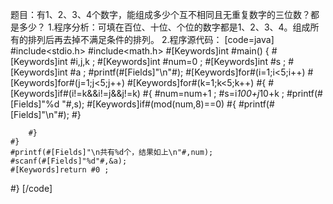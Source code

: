 题目：有1、2、3、4个数字，能组成多少个互不相同且无重复数字的三位数？都是多少？
1.程序分析：可填在百位、十位、个位的数字都是1、2、3、4。组成所有的排列后再去掉不满足条件的排列。 
2.程序源代码：
[code=java]
#include<stdio.h>
#include<math.h>
#[Keywords]int #main()
{
    #[Keywords]int #i,j,k ;
    #[Keywords]int #num=0 ;
    #[Keywords]int #s ;
    #[Keywords]int #a ;
    #printf(#[Fields]"\n"#);
    #[Keywords]for#(i=1;i<5;i++)
    #[Keywords]for#(j=1;j<5;j++)
    #[Keywords]for#(k=1;k<5;k++)
    #{
        #[Keywords]if#(i!=k&&i!=j&&j!=k)
        #{
            #num=num+1 ;
            #s=i*100+j*10+k ;
            #printf(#[Fields]"%d "#,s);
            #[Keywords]if#(mod(num,8)==0)
            #{
                #printf(#[Fields]"\n"#);
            #}
            
        #}
    #}  
    #printf(#[Fields]"\n共有%d个，结果如上\n"#,num);
    #scanf(#[Fields]"%d"#,&a);
    #[Keywords]return #0 ;
#}
[/code]